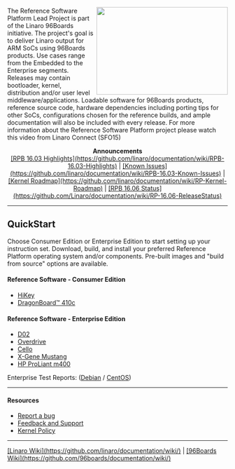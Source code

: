 <a href="http://connect.linaro.org/resource/sfo15/sfo15-104-the-96boards-software-reference-platform/" target="_blank"><img align="right" src="http://i.imgur.com/UzmaWUD.png" data-canonical-src="http://i.imgur.com/UzmaWUD.png" width="300" height="200" /></a>


The Reference Software Platform Lead Project is part of the Linaro 96Boards initiative. The project's goal is to deliver Linaro output for ARM SoCs using 96Boards products. Use cases range from the Embedded to the Enterprise segments. Releases may contain bootloader, kernel, distribution and/or user level middleware/applications. Loadable software for 96Boards products, reference source code, hardware dependencies including porting tips for other SoCs, configurations chosen for the reference builds, and ample documentation will also be included with every release.
For more information about the Reference Software Platform project please watch this video from Linaro Connect (SFO15)

<p align="center">
  <b>Announcements</b><br>
  <a href="#">[RPB 16.03 Highlights](https://github.com/linaro/documentation/wiki/RPB-16.03-Highlights)</a> |
  <a href="#">[Known Issues](https://github.com/linaro/documentation/wiki/RPB-16.03-Known-Issues)</a> |
  <a href="#">[Kernel Roadmap](https://github.com/linaro/documentation/wiki/RP-Kernel-Roadmap)</a> |
  <a href="#">[RPB 16.06 Status](https://github.com/Linaro/documentation/wiki/RP-16.06-ReleaseStatus)</a>
  <br>

***

## QuickStart

Choose Consumer Edition or Enterprise Edition to start setting up your instruction set. Download, build, and install your preferred Reference Platform operating system and/or components. Pre-built images and "build from source" options are available.

#### Reference Software - Consumer Edition
- [HiKey](https://github.com/linaro/documentation/wiki/Reference-Platform-HiKey-Home)
- [DragonBoard™ 410c](https://github.com/linaro/documentation/wiki/Reference-Platform-DragonBoard™-410c-Home)

#### Reference Software - Enterprise Edition
- [D02](https://github.com/linaro/documentation/wiki/Reference-Platform-EE-D02-Home)
- [Overdrive](https://github.com/linaro/documentation/wiki/Reference-Platform-EE-Overdrive-Home)
- [Cello](https://github.com/linaro/documentation/wiki/Reference-Platform-EE-Cello-Home)
- [X-Gene Mustang](https://github.com/linaro/documentation/wiki/Reference-Platform-EE-X-Gene-Mustang-Home)
- [HP ProLiant m400](https://github.com/linaro/documentation/wiki/Reference-Platform-EE-HP-m400-Home)

Enterprise Test Reports: ([Debian](https://builds.96boards.org/releases/reference-platform/components/debian-installer/16.03/EE-Debian-RPB-16.03-TestReport.pdf) / [CentOS](https://builds.96boards.org/releases/reference-platform/components/centos-installer/16.03/EE-CentOS-RPB-16.03-TestReport.pdf))

***

#### Resources

- [Report a bug](https://github.com/linaro/documentation/wiki/Reference-Platform-bugs)
- [Feedback and Support](https://github.com/linaro/documentation/wiki/Reference-Platform-Feedback-and-Support)
- [Kernel Policy](https://github.com/linaro/documentation/wiki/RP-Kernel-Policy)

***

<p align="left">
  <b></b>
  <a href="#">[Linaro Wiki](https://github.com/linaro/documentation/wiki/)</a> |
  <a href="#">[96Boards Wiki](https://github.com/96boards/documentation/wiki/)</a>
  <br>
